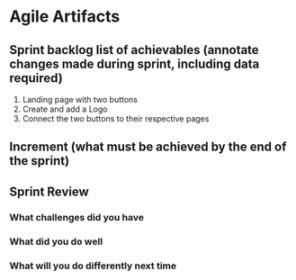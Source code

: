 # Agile Artifacts 

## Sprint backlog list of achievables (annotate changes made during sprint, including data required)
1. Landing page with two buttons 
2. Create and add a Logo
3. Connect the two buttons to their respective pages 

## Increment (what must be achieved by the end of the sprint)

## Sprint Review 
### What challenges did you have

### What did you do well

### What will you do differently next time